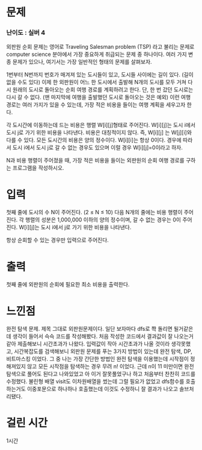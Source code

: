 # 문제

### 난이도 : 실버 4

외판원 순회 문제는 영어로 Traveling Salesman problem (TSP) 라고 불리는 문제로 computer science 분야에서 가장 중요하게 취급되는 문제 중 하나이다. 여러 가지 변종 문제가 있으나, 여기서는 가장 일반적인 형태의 문제를 살펴보자.

1번부터 N번까지 번호가 매겨져 있는 도시들이 있고, 도시들 사이에는 길이 있다. (길이 없을 수도 있다) 이제 한 외판원이 어느 한 도시에서 출발해 N개의 도시를 모두 거쳐 다시 원래의 도시로 돌아오는 순회 여행 경로를 계획하려고 한다. 단, 한 번 갔던 도시로는 다시 갈 수 없다. (맨 마지막에 여행을 출발했던 도시로 돌아오는 것은 예외) 이런 여행 경로는 여러 가지가 있을 수 있는데, 가장 적은 비용을 들이는 여행 계획을 세우고자 한다.

각 도시간에 이동하는데 드는 비용은 행렬 W[i][j]형태로 주어진다. W[i][j]는 도시 i에서 도시 j로 가기 위한 비용을 나타낸다. 비용은 대칭적이지 않다. 즉, W[i][j] 는 W[j][i]와 다를 수 있다. 모든 도시간의 비용은 양의 정수이다. W[i][i]는 항상 0이다. 경우에 따라서 도시 i에서 도시 j로 갈 수 없는 경우도 있으며 이럴 경우 W[i][j]=0이라고 하자.

N과 비용 행렬이 주어졌을 때, 가장 적은 비용을 들이는 외판원의 순회 여행 경로를 구하는 프로그램을 작성하시오.

# 입력

첫째 줄에 도시의 수 N이 주어진다. (2 ≤ N ≤ 10) 다음 N개의 줄에는 비용 행렬이 주어진다. 각 행렬의 성분은 1,000,000 이하의 양의 정수이며, 갈 수 없는 경우는 0이 주어진다. W[i][j]는 도시 i에서 j로 가기 위한 비용을 나타낸다.

항상 순회할 수 있는 경우만 입력으로 주어진다.

# 출력

첫째 줄에 외판원의 순회에 필요한 최소 비용을 출력한다.

# 느낀점

완전 탐색 문제. 제목 그대로 외판원문제이다. 일단 보자마다 dfs로 쫙 돌리면 될거같은데 생각이 들어서 슥슥 코드를 작성해봤다. 처음 작성한 코드에서 결과값이 잘 나오는거 같아 제출해보니 시간초과가 나왔다. 입력값이 작아 시간초과가 나올 것이라 생각못했고, 시간복잡도를 검색해보니 외판원 문제를 푸는 3가지 방법이 있는데
완전 탐색, DP, 비트마스킹 이었다. 그 중 나는 가장 간단한 방법인 완전 탐색을 이용했는데 시작점이 정해져있지 않고 모든 시작점을 탐색하는 경우 무려 n! 이었다. 근데 n이 11 미만이면 완전탐색으로 풀어도 된다고 나와있었고 아 이거 잘못풀었구나 하고 처음부터 찬찬히 코드를 수정했다. 불린형 배열 visit도 이차원배열을 썼는데 그럴 필요가 없었고 dfs함수를 호출하는거도 이중포문으로 하나하나 호출했는데 이것도 수정하니 잘 결과가 나오고 솔브처리됐다.

# 걸린 시간

1시간
